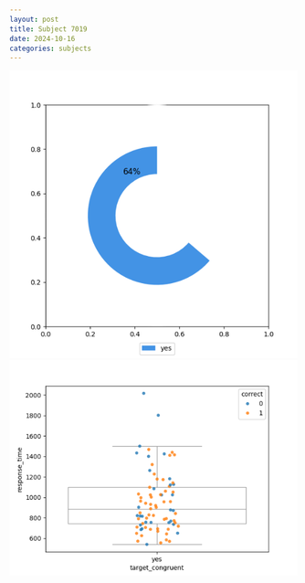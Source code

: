 ```yaml
---
layout: post
title: Subject 7019
date: 2024-10-16
categories: subjects
---
```


![](data/7019/run-13/7019_accuracy_target_congruence.png)
![](data/7019/run-13/7019_rt_congruence.png)
